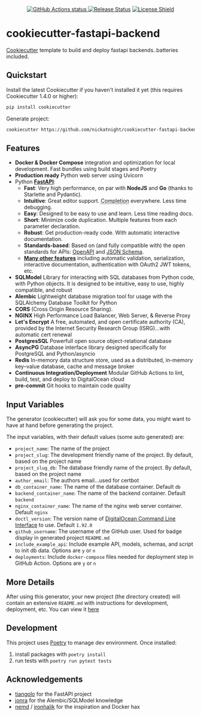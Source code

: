 <p align="center">
    <a href="https://github.com/nickatnight/cookiecutter-fastapi-backend/actions">
        <img alt="GitHub Actions status" src="https://github.com/nickatnight/cookiecutter-fastapi-backend/actions/workflows/main.yml/badge.svg">
    </a>
    <a href="https://github.com/nickatnight/cookiecutter-fastapi-backend/releases"><img alt="Release Status" src="https://img.shields.io/github/v/release/nickatnight/cookiecutter-fastapi-backend"></a>
    <a href="https://github.com/nickatnight/cookiecutter-fastapi-backend/blob/master/LICENSE">
        <img alt="License Shield" src="https://img.shields.io/github/license/nickatnight/cookiecutter-fastapi-backend">
    </a>
</p>

# cookiecutter-fastapi-backend
[Cookiecutter](https://github.com/cookiecutter/cookiecutter) template to build and deploy fastapi backends..batteries included.

## Quickstart
Install the latest Cookiecutter if you haven't installed it yet (this requires Cookiecutter 1.4.0 or higher):
```sh
pip install cookiecutter
```

Generate project:
```sh
cookiecutter https://github.com/nickatnight/cookiecutter-fastapi-backend.git
```

## Features
* **Docker & Docker Compose** integration and optimization for local development. Fast bundles using build stages and Poetry
* **Production ready** Python web server using Uvicorn
* Python <a href="https://github.com/tiangolo/fastapi" class="external-link" target="_blank">**FastAPI**</a>:
    * **Fast**: Very high performance, on par with **NodeJS** and **Go** (thanks to Starlette and Pydantic).
    * **Intuitive**: Great editor support. <abbr title="also known as auto-complete, autocompletion, IntelliSense">Completion</abbr> everywhere. Less time debugging.
    * **Easy**: Designed to be easy to use and learn. Less time reading docs.
    * **Short**: Minimize code duplication. Multiple features from each parameter declaration.
    * **Robust**: Get production-ready code. With automatic interactive documentation.
    * **Standards-based**: Based on (and fully compatible with) the open standards for APIs: <a href="https://github.com/OAI/OpenAPI-Specification" class="external-link" target="_blank">OpenAPI</a> and <a href="http://json-schema.org/" class="external-link" target="_blank">JSON Schema</a>.
    * <a href="https://fastapi.tiangolo.com/features/" class="external-link" target="_blank">**Many other features**</a> including automatic validation, serialization, interactive documentation, authentication with OAuth2 JWT tokens, etc.
* **SQLModel** Library for interacting with SQL databases from Python code, with Python objects. It is designed to be intuitive, easy to use, highly compatible, and robust
* **Alembic** Lightweight database migration tool for usage with the SQLAlchemy Database Toolkit for Python
* **CORS** (Cross Origin Resource Sharing).
* **NGINX** High Performance Load Balancer, Web Server, & Reverse Proxy
* **Let's Encrypt** A free, automated, and open certificate authority (CA), provided by the Internet Security Research Group (ISRG)...with automatic cert renewal
* **PostgresSQL** Powerfull open source object-relational database
* **AsyncPG** Database interface library designed specifically for PostgreSQL and Python/asyncio
* **Redis** In-memory data structure store, used as a distributed, in-memory key–value database, cache and message broker
* **Continuous Integration/Deployment** Modular GitHub Actions to lint, build, test, and deploy to DigitalOcean cloud
* **pre-commit** Git hooks to maintain code quality

## Input Variables
The generator (cookiecutter) will ask you for some data, you might want to have at hand before generating the project.

The input variables, with their default values (some auto generated) are:

* `project_name`: The name of the project
* `project_slug`: The development friendly name of the project. By default, based on the project name
* `project_slug_db`: The database friendly name of the project. By default, based on the project name
* `author_email`: The authors email...used for certbot
* `db_container_name`: The name of the database container. Default `db`
* `backend_container_name`: The name of the backend container. Default `backend`
* `nginx_container_name`: The name of the nginx web server container. Default `nginx`
* `doctl_version`: The version name of [DigitalOcean Command Line Interface](https://docs.digitalocean.com/reference/doctl/) to use. Default `1.92.0`
* `github_username`: The username of the GitHub user. Used for badge display in generated project `README.md`
* `include_example_api`: Include example API, models, schemas, and script to init db data. Options are `y` or `n`
* `deployments`: Include `docker-compose` files needed for deployment step in GitHub Action. Options are `y` or `n`


## More Details
After using this generator, your new project (the directory created) will contain an extensive `README.md` with instructions for development, deployment, etc. You can view it [here](/%7B%7B%20cookiecutter.project_slug%20%7D%7D/README.md)

## Development
This project uses [Poetry](https://python-poetry.org/docs/#osx--linux--bashonwindows-install-instructions) to manage dev environment.  Once installed:
1. install packages with `poetry install`
2. run tests with `poetry run pytest tests`

## Acknowledgements
- [tiangolo](https://github.com/tiangolo/full-stack-fastapi-postgresql) for the FastAPI project
- [jonra](https://github.com/jonra1993/fastapi-alembic-sqlmodel-async) for the Alembic/SQLModel knowledge
- [nemd](https://github.com/nemd/) / [ironhalik](https://github.com/ironhalik/) for the inspiration and Docker hax
